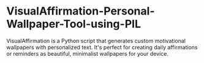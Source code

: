 # VisualAffirmation-Personal-Wallpaper-Tool-using-PIL
VisualAffirmation is a Python script that generates custom motivational wallpapers with personalized text. It's perfect for creating daily affirmations or reminders as beautiful, minimalist wallpapers for your device.
